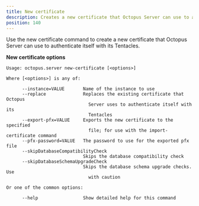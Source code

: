 ```yaml
---
title: New certificate
description: Creates a new certificate that Octopus Server can use to authenticate itself with its Tentacles
position: 140
---
```


Use the new certificate command to create a new certificate that Octopus Server can use to authenticate itself with its Tentacles.

**New certificate options**

```text
Usage: octopus.server new-certificate [<options>]

Where [<options>] is any of:

      --instance=VALUE       Name of the instance to use
      --replace              Replaces the existing certificate that Octopus
                               Server uses to authenticate itself with its
                               Tentacles
      --export-pfx=VALUE     Exports the new certificate to the specified
                               file; for use with the import-certificate command
      --pfx-password=VALUE   The password to use for the exported pfx file
      --skipDatabaseCompatibilityCheck
                             Skips the database compatibility check
      --skipDatabaseSchemaUpgradeCheck
                             Skips the database schema upgrade checks. Use
                               with caution

Or one of the common options:

      --help                 Show detailed help for this command
```

